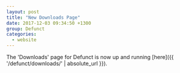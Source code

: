 ```yaml
---
layout: post
title: "New Downloads Page"
date: 2017-12-03 09:34:50 +1300
group: Defunct
categories:
  - website
---
```

The 'Downloads' page for Defunct is now up and running [here]({{ '/defunct/downloads/' | absolute_url }}).